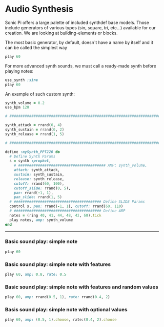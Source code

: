 # Audio Synthesis

Sonic Pi offers a large palette of included synthdef base models. Those include generators of various types (sin, square, tri, etc...) available for our creation. We are looking at building-elements or blocks.

The most basic generator, by default, doesn´t have a name by itself and it can be called the simplest way

```ruby
play 60
```
For more advanced synth sounds, we must call a ready-made synth before playing notes:
```ruby
use_synth :sine
play 60
```
An exemple of such custom synth:
```ruby
synth_volume = 0.2
use_bpm 120

# ######################################################################## ENVELOPPE ASR

synth_attack = rrand(0, 4)
synth_sustain = rrand(0, 2)
synth_release = rrand(1, 5)

# ######################################################################## SYNTHETIZER

define :mySynth_PPT220 do
  # Define Synth Params
  s = synth :prophet,
    # ######################################## AMP: synth_volume,
    attack: synth_attack,
    sustain: synth_sustain,
    release: synth_release,
    cutoff: rrand(60, 100),
    cutoff_slide: rrand(0, 5),
    pan: rrand(-1, 1),
    pan_slide: rrand(1, 5)
  # ######################################## Define SLIDE Params
  control s, pan: rrand(-1, 1), cutoff: rrand(60, 110)
  # ######################################## Define ARP
  notes = (ring 40, 41, 44, 48, 42, 60).tick
  play notes, amp: synth_volume
end
```


---

### Basic sound play: simple note
```ruby
play 60
```

### Basic sound play: simple note with features
```ruby
play 60, amp: 0.8, rate: 0.5
```

### Basic sound play: simple note with features and random values
```ruby
play 60, amp: rrand(0.5, 1), rate: rrand(0.4, 2)
```

### Basis sound play: simple note with optional values
```ruby
play 60, amp: (0.5, 1).choose, rate:(0.4, 2).choose
```
